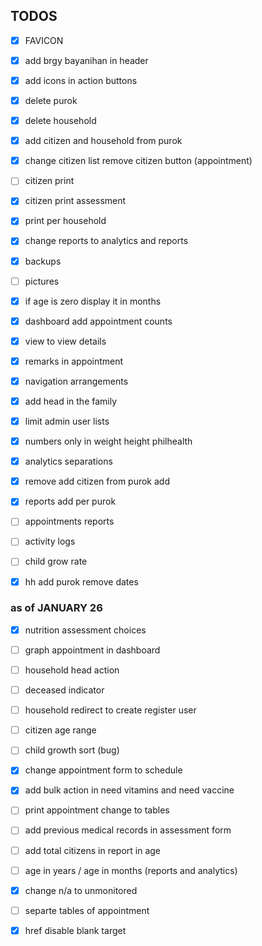 ## TODOS

- [x] FAVICON
- [x] add brgy bayanihan in header
- [x] add icons in action buttons
- [x] delete purok
- [x] delete household
- [x] add citizen and household from purok
- [x] change citizen list remove citizen button (appointment)
- [ ] citizen print
- [x] citizen print assessment
- [x] print per household
- [x] change reports to analytics and reports
- [x] backups
- [ ] pictures
- [x] if age is zero display it in months
- [x] dashboard add appointment counts
- [x] view to view details
- [x] remarks in appointment
- [x] navigation arrangements
- [x] add head in the family
- [x] limit admin user lists
- [x] numbers only in weight height philhealth
- [x] analytics separations
- [x] remove add citizen from purok add
- [x] reports add per purok
- [ ] appointments reports
- [ ] activity logs
- [ ] child grow rate
- [x] hh add purok remove dates


### as of JANUARY 26
- [x] nutrition assessment choices
- [ ] graph appointment in dashboard
- [ ] household head action
- [ ] deceased indicator
- [ ] household redirect to create register user
- [ ] citizen age range
- [ ] child growth sort (bug)
- [x] change appointment form to schedule
- [x] add bulk action in need vitamins and need vaccine
- [ ] print appointment change to tables
- [ ] add previous medical records in assessment form
- [ ] add total citizens in report in age
- [ ] age in years / age in months (reports and analytics)
- [x] change n/a to unmonitored
- [ ] separte tables of appointment
- [x] href disable blank target

